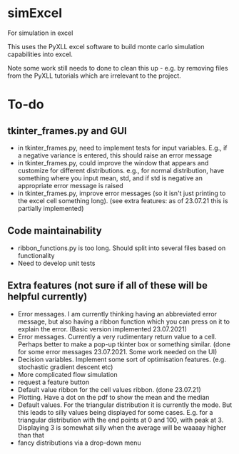 # simExcel
For simulation in excel

This uses the PyXLL excel software to build monte carlo simulation capabilities into excel. 

Note some work still needs to done to clean this up - e.g. by removing files from the PyXLL tutorials which are irrelevant to the project.


# To-do

## tkinter_frames.py and GUI
* in tkinter_frames.py, need to implement tests for input variables. E.g., if a negative variance is entered, this should raise an error message
* in tkinter_frames.py, could improve the window that appears and customize for different distributions. e.g., for normal distribution, have something where you input mean, std, and if std is negative an appropriate error message is raised
* in tkinter_frames.py, improve error messages (so it isn't just printing to the excel cell something long). (see extra features: as of 23.07.21 this is partially implemented)

## Code maintainability
* ribbon_functions.py is too long. Should split into several files based on functionality
* Need to develop unit tests

## Extra features (not sure if all of these will be helpful currently)
* Error messages. I am currently thinking having an abbreviated error message, but also having a ribbon function which you can press on it to explain the error. (Basic version implemented 23.07.2021)
* Error messages. Currently a very rudimentary return value to a cell. Perhaps better to make a pop-up tkinter box or something similar. (done for some error messages 23.07.2021. Some work needed on the UI)
* Decision variables. Implement some sort of optimisation features. (e.g. stochastic gradient descent etc)
* More complicated flow simulation
* request a feature button 
* Default value ribbon for the cell values ribbon. (done 23.07.21)
* Plotting. Have a dot on the pdf to show the mean and the median
* Default values. For the triangular distribution it is currently the mode. But this leads to silly values being displayed for some cases. E.g. for a triangular distribution with the end points at 0 and 100, with peak at 3. Displaying 3 is somewhat silly when the average will be waaaay higher than that
* fancy distributions via a drop-down menu

